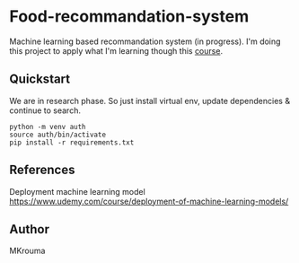 # Food-recommandation-system
Machine learning based recommandation system (in progress).
I'm doing this project to apply what I'm learning though this [course](https://www.udemy.com/course/deployment-of-machine-learning-models/).

## Quickstart
We are in research phase. So just install virtual env, update dependencies & continue to search.
```
python -m venv auth
source auth/bin/activate
pip install -r requirements.txt
```
## References
Deployment machine learning model \
https://www.udemy.com/course/deployment-of-machine-learning-models/

## Author
MKrouma
